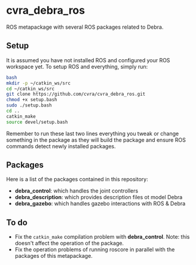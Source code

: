 cvra_debra_ros
==============
ROS metapackage with several ROS packages related to Debra.

Setup
-----
It is assumed you have not installed ROS and configured your ROS workspace yet.
To setup ROS and everything, simply run:
```bash
bash
mkdir -p ~/catkin_ws/src
cd ~/catkin_ws/src
git clone https://github.com/cvra/cvra_debra_ros.git
chmod +x setup.bash
sudo ./setup.bash
cd ..
catkin_make
source devel/setup.bash
```

Remember to run these last two lines everything you tweak or change something in the package as they will build the package and ensure ROS commands detect newly installed packages.

Packages
--------
Here is a list of the packages contained in this repository:
* **debra_control**: which handles the joint controllers
* **debra_description**: which provides description files ot model Debra
* **debra_gazebo**: which handles gazebo interactions with ROS & Debra


To do
-----
* Fix the `catkin_make` compilation problem with **debra_control**. Note: this
doesn't affect the operation of the package.
* Fix the operation problems of running roscore in parallel with the packages
of this metapackage.
